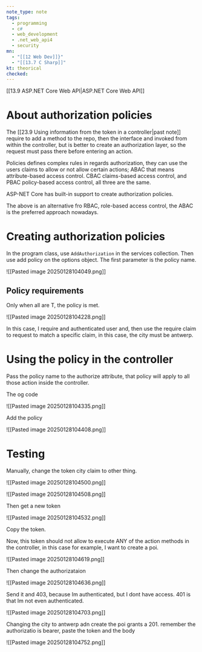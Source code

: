 ```yaml
---
note_type: note
tags:
  - programming
  - c#
  - web_development
  - .net_web_api4
  - security
mn:
  - "[[12 Web Dev]]}"
  - "[[13.7 C Sharp]]"
kt: theorical
checked:
---
```

[[13.9 ASP.NET Core Web API|ASP.NET Core Web API]]

# About authorization policies
The [[23.9 Using information from the token in a controller|past note]] require to add a method to the repo, then the interface and invoked from within the controller, but is better to create an authorization layer, so the request must pass there before entering an action. 

Policies defines complex rules in regards authorization, they can use the users claims to allow or not allow certain actions; ABAC that means attribute-based access control. CBAC claims-based access control, and PBAC policy-based access control, all three are the same.

ASP-NET Core has built-in support to create authorization policies. 

The above is an alternative fro RBAC, role-based access control, the ABAC is the preferred approach nowadays. 

# Creating authorization policies
In the program class, use `AddAuthorization` in the services collection. Then use add policy on the options object. The first parameter is the policy name.

![[Pasted image 20250128104049.png]]

## Policy requirements
Only when all are T, the policy is met. 

![[Pasted image 20250128104228.png]]

In this case, I require and authenticated user and, then use the require claim to request to match a specific claim, in this case, the city must be antwerp. 

# Using the policy in the controller
Pass the policy name to the authorize attribute, that policy will apply to all those action inside the controller. 

The og code

![[Pasted image 20250128104335.png]]

Add the policy

![[Pasted image 20250128104408.png]]

# Testing
Manually, change the token city claim to other thing.

![[Pasted image 20250128104500.png]]

![[Pasted image 20250128104508.png]]

Then get a new token

![[Pasted image 20250128104532.png]]

Copy the token.

Now, this token should not allow to execute ANY of the action methods in the controller, in this case for example, I want to create a poi.

![[Pasted image 20250128104619.png]]

Then change the authorizataion 

![[Pasted image 20250128104636.png]]

Send it and 403, because Im authenticated, but I dont have access. 401 is that Im not even authenticated.

![[Pasted image 20250128104703.png]]

Changing the city to antwerp adn create the poi grants a 201. remember the authorizatio is bearer, paste the token and the body   

![[Pasted image 20250128104752.png]]

